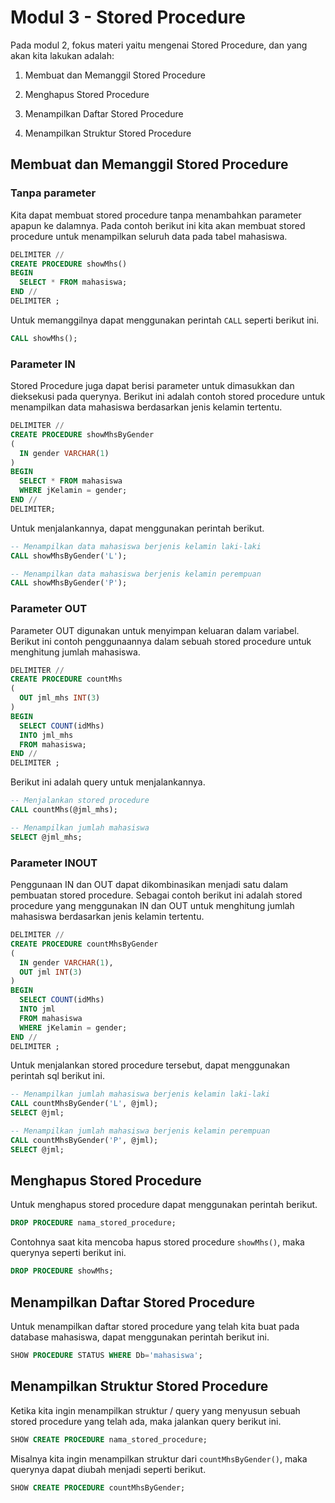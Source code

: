# Modul 3 - Stored Procedure

Pada modul 2, fokus materi yaitu mengenai Stored Procedure, dan yang akan kita lakukan adalah:

1. Membuat dan Memanggil Stored Procedure

2. Menghapus Stored Procedure

3. Menampilkan Daftar Stored Procedure

4. Menampilkan Struktur Stored Procedure

## Membuat dan Memanggil Stored Procedure

### Tanpa parameter

Kita dapat membuat stored procedure tanpa menambahkan parameter apapun ke dalamnya. Pada contoh berikut ini kita akan membuat stored procedure untuk menampilkan seluruh data pada tabel mahasiswa.

```sql
DELIMITER //
CREATE PROCEDURE showMhs()
BEGIN
  SELECT * FROM mahasiswa;
END //
DELIMITER ;
```

Untuk memanggilnya dapat menggunakan perintah `CALL` seperti berikut ini.

```sql
CALL showMhs();
```

### Parameter IN

Stored Procedure juga dapat berisi parameter untuk dimasukkan dan dieksekusi pada querynya. Berikut ini adalah contoh stored procedure untuk menampilkan data mahasiswa berdasarkan jenis kelamin tertentu.

```sql
DELIMITER //
CREATE PROCEDURE showMhsByGender
(
  IN gender VARCHAR(1)
)
BEGIN
  SELECT * FROM mahasiswa
  WHERE jKelamin = gender;
END //
DELIMITER;
```

Untuk menjalankannya, dapat menggunakan perintah berikut.

```sql
-- Menampilkan data mahasiswa berjenis kelamin laki-laki
CALL showMhsByGender('L');

-- Menampilkan data mahasiswa berjenis kelamin perempuan
CALL showMhsByGender('P');
```

### Parameter OUT

Parameter OUT digunakan untuk menyimpan keluaran dalam variabel. Berikut ini contoh penggunaannya dalam sebuah stored procedure untuk menghitung jumlah mahasiswa.

```sql
DELIMITER //
CREATE PROCEDURE countMhs
(
  OUT jml_mhs INT(3)
)
BEGIN
  SELECT COUNT(idMhs)
  INTO jml_mhs
  FROM mahasiswa;
END //
DELIMITER ;
```

Berikut ini adalah query untuk menjalankannya.

```sql
-- Menjalankan stored procedure
CALL countMhs(@jml_mhs);

-- Menampilkan jumlah mahasiswa
SELECT @jml_mhs;
```

### Parameter INOUT

Penggunaan IN dan OUT dapat dikombinasikan menjadi satu dalam pembuatan stored procedure. Sebagai contoh berikut ini adalah stored procedure yang menggunakan IN dan OUT untuk menghitung jumlah mahasiswa berdasarkan jenis kelamin tertentu.

```sql
DELIMITER //
CREATE PROCEDURE countMhsByGender
(
  IN gender VARCHAR(1),
  OUT jml INT(3)
)
BEGIN
  SELECT COUNT(idMhs)
  INTO jml
  FROM mahasiswa
  WHERE jKelamin = gender;
END //
DELIMITER ;
```

Untuk menjalankan stored procedure tersebut, dapat menggunakan perintah sql berikut ini.

```sql
-- Menampilkan jumlah mahasiswa berjenis kelamin laki-laki
CALL countMhsByGender('L', @jml);
SELECT @jml;

-- Menampilkan jumlah mahasiswa berjenis kelamin perempuan
CALL countMhsByGender('P', @jml);
SELECT @jml;
```

## Menghapus Stored Procedure

Untuk menghapus stored procedure dapat menggunakan perintah berikut.

```sql
DROP PROCEDURE nama_stored_procedure;
```

Contohnya saat kita mencoba hapus stored procedure `showMhs()`, maka querynya seperti berikut ini.

```sql
DROP PROCEDURE showMhs;
```

## Menampilkan Daftar Stored Procedure

Untuk menampilkan daftar stored procedure yang telah kita buat pada database mahasiswa, dapat menggunakan perintah berikut ini.

```sql
SHOW PROCEDURE STATUS WHERE Db='mahasiswa';
```

## Menampilkan Struktur Stored Procedure

Ketika kita ingin menampilkan struktur / query yang menyusun sebuah stored procedure yang telah ada, maka jalankan query berikut ini.

```sql
SHOW CREATE PROCEDURE nama_stored_procedure;
```

Misalnya kita ingin menampilkan struktur dari `countMhsByGender()`, maka querynya dapat diubah menjadi seperti berikut.


```sql
SHOW CREATE PROCEDURE countMhsByGender;
```